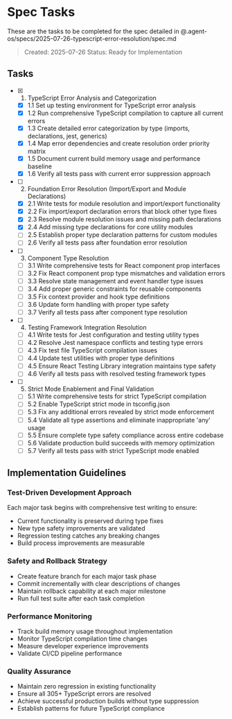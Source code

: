 # Spec Tasks

These are the tasks to be completed for the spec detailed in @.agent-os/specs/2025-07-26-typescript-error-resolution/spec.md

> Created: 2025-07-26
> Status: Ready for Implementation

## Tasks

- [x] 1. TypeScript Error Analysis and Categorization
  - [x] 1.1 Set up testing environment for TypeScript error analysis
  - [x] 1.2 Run comprehensive TypeScript compilation to capture all current errors
  - [x] 1.3 Create detailed error categorization by type (imports, declarations, jest, generics)
  - [x] 1.4 Map error dependencies and create resolution order priority matrix
  - [x] 1.5 Document current build memory usage and performance baseline
  - [x] 1.6 Verify all tests pass with current error suppression approach

- [ ] 2. Foundation Error Resolution (Import/Export and Module Declarations)
  - [x] 2.1 Write tests for module resolution and import/export functionality
  - [x] 2.2 Fix import/export declaration errors that block other type fixes
  - [x] 2.3 Resolve module resolution issues and missing path declarations
  - [x] 2.4 Add missing type declarations for core utility modules
  - [ ] 2.5 Establish proper type declaration patterns for custom modules
  - [ ] 2.6 Verify all tests pass after foundation error resolution

- [ ] 3. Component Type Resolution
  - [ ] 3.1 Write comprehensive tests for React component prop interfaces
  - [ ] 3.2 Fix React component prop type mismatches and validation errors
  - [ ] 3.3 Resolve state management and event handler type issues
  - [ ] 3.4 Add proper generic constraints for reusable components
  - [ ] 3.5 Fix context provider and hook type definitions
  - [ ] 3.6 Update form handling with proper type safety
  - [ ] 3.7 Verify all tests pass after component type resolution

- [ ] 4. Testing Framework Integration Resolution
  - [ ] 4.1 Write tests for Jest configuration and testing utility types
  - [ ] 4.2 Resolve Jest namespace conflicts and testing type errors
  - [ ] 4.3 Fix test file TypeScript compilation issues
  - [ ] 4.4 Update test utilities with proper type definitions
  - [ ] 4.5 Ensure React Testing Library integration maintains type safety
  - [ ] 4.6 Verify all tests pass with resolved testing framework types

- [ ] 5. Strict Mode Enablement and Final Validation
  - [ ] 5.1 Write comprehensive tests for strict TypeScript compilation
  - [ ] 5.2 Enable TypeScript strict mode in tsconfig.json
  - [ ] 5.3 Fix any additional errors revealed by strict mode enforcement
  - [ ] 5.4 Validate all type assertions and eliminate inappropriate 'any' usage
  - [ ] 5.5 Ensure complete type safety compliance across entire codebase
  - [ ] 5.6 Validate production build succeeds with memory optimization
  - [ ] 5.7 Verify all tests pass with strict TypeScript mode enabled

## Implementation Guidelines

### Test-Driven Development Approach

Each major task begins with comprehensive test writing to ensure:

- Current functionality is preserved during type fixes
- New type safety improvements are validated
- Regression testing catches any breaking changes
- Build process improvements are measurable

### Safety and Rollback Strategy

- Create feature branch for each major task phase
- Commit incrementally with clear descriptions of changes
- Maintain rollback capability at each major milestone
- Run full test suite after each task completion

### Performance Monitoring

- Track build memory usage throughout implementation
- Monitor TypeScript compilation time changes
- Measure developer experience improvements
- Validate CI/CD pipeline performance

### Quality Assurance

- Maintain zero regression in existing functionality
- Ensure all 305+ TypeScript errors are resolved
- Achieve successful production builds without type suppression
- Establish patterns for future TypeScript compliance
